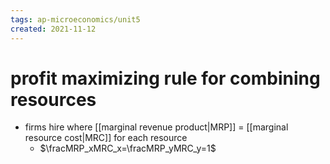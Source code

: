 ```yaml
---
tags: ap-microeconomics/unit5 
created: 2021-11-12
---
```


# profit maximizing rule for combining resources

- firms hire where [[marginal revenue product|MRP]] = [[marginal resource cost|MRC]] for each resource
	- $\fracMRP_xMRC_x=\fracMRP_yMRC_y=1$ 
